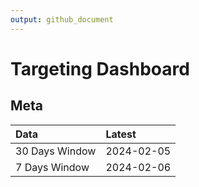 ```yaml
---
output: github_document
---
```


# Targeting Dashboard



## Meta


|Data           |Latest     |
|:--------------|:----------|
|30 Days Window |2024-02-05 |
|7 Days Window  |2024-02-06 |
